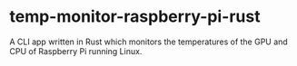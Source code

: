 # temp-monitor-raspberry-pi-rust

A CLI app written in Rust which monitors the temperatures of the GPU and CPU of Raspberry Pi running Linux.
